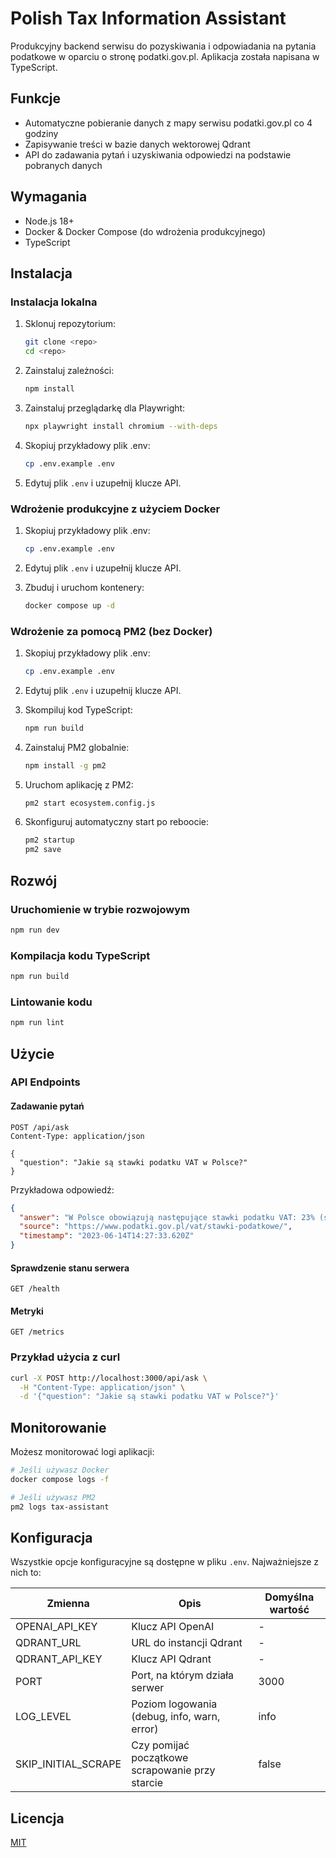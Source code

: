 # Polish Tax Information Assistant

Produkcyjny backend serwisu do pozyskiwania i odpowiadania na pytania podatkowe w oparciu o stronę podatki.gov.pl. Aplikacja została napisana w TypeScript.

## Funkcje

- Automatyczne pobieranie danych z mapy serwisu podatki.gov.pl co 4 godziny
- Zapisywanie treści w bazie danych wektorowej Qdrant
- API do zadawania pytań i uzyskiwania odpowiedzi na podstawie pobranych danych

## Wymagania

- Node.js 18+
- Docker & Docker Compose (do wdrożenia produkcyjnego)
- TypeScript

## Instalacja

### Instalacja lokalna

1. Sklonuj repozytorium:
   ```bash
   git clone <repo>
   cd <repo>
   ```

2. Zainstaluj zależności:
   ```bash
   npm install
   ```

3. Zainstaluj przeglądarkę dla Playwright:
   ```bash
   npx playwright install chromium --with-deps
   ```

4. Skopiuj przykładowy plik .env:
   ```bash
   cp .env.example .env
   ```

5. Edytuj plik `.env` i uzupełnij klucze API.

### Wdrożenie produkcyjne z użyciem Docker

1. Skopiuj przykładowy plik .env:
   ```bash
   cp .env.example .env
   ```

2. Edytuj plik `.env` i uzupełnij klucze API.

3. Zbuduj i uruchom kontenery:
   ```bash
   docker compose up -d
   ```

### Wdrożenie za pomocą PM2 (bez Docker)

1. Skopiuj przykładowy plik .env:
   ```bash
   cp .env.example .env
   ```

2. Edytuj plik `.env` i uzupełnij klucze API.

3. Skompiluj kod TypeScript:
   ```bash
   npm run build
   ```

4. Zainstaluj PM2 globalnie:
   ```bash
   npm install -g pm2
   ```

5. Uruchom aplikację z PM2:
   ```bash
   pm2 start ecosystem.config.js
   ```

6. Skonfiguruj automatyczny start po reboocie:
   ```bash
   pm2 startup
   pm2 save
   ```

## Rozwój

### Uruchomienie w trybie rozwojowym

```bash
npm run dev
```

### Kompilacja kodu TypeScript

```bash
npm run build
```

### Lintowanie kodu

```bash
npm run lint
```

## Użycie

### API Endpoints

#### Zadawanie pytań

```
POST /api/ask
Content-Type: application/json

{
  "question": "Jakie są stawki podatku VAT w Polsce?"
}
```

Przykładowa odpowiedź:
```json
{
  "answer": "W Polsce obowiązują następujące stawki podatku VAT: 23% (stawka podstawowa), 8% i 5% (stawki obniżone) oraz 0% dla niektórych towarów i usług eksportowych.",
  "source": "https://www.podatki.gov.pl/vat/stawki-podatkowe/",
  "timestamp": "2023-06-14T14:27:33.620Z"
}
```

#### Sprawdzenie stanu serwera

```
GET /health
```

#### Metryki

```
GET /metrics
```

### Przykład użycia z curl

```bash
curl -X POST http://localhost:3000/api/ask \
  -H "Content-Type: application/json" \
  -d '{"question": "Jakie są stawki podatku VAT w Polsce?"}'
```

## Monitorowanie

Możesz monitorować logi aplikacji:

```bash
# Jeśli używasz Docker
docker compose logs -f

# Jeśli używasz PM2
pm2 logs tax-assistant
```

## Konfiguracja

Wszystkie opcje konfiguracyjne są dostępne w pliku `.env`. Najważniejsze z nich to:

| Zmienna             | Opis                                            | Domyślna wartość |
| ------------------- | ----------------------------------------------- | ---------------- |
| OPENAI_API_KEY      | Klucz API OpenAI                                | -                |
| QDRANT_URL          | URL do instancji Qdrant                         | -                |
| QDRANT_API_KEY      | Klucz API Qdrant                                | -                |
| PORT                | Port, na którym działa serwer                   | 3000             |
| LOG_LEVEL           | Poziom logowania (debug, info, warn, error)     | info             |
| SKIP_INITIAL_SCRAPE | Czy pomijać początkowe scrapowanie przy starcie | false            |

## Licencja

[MIT](LICENSE) 